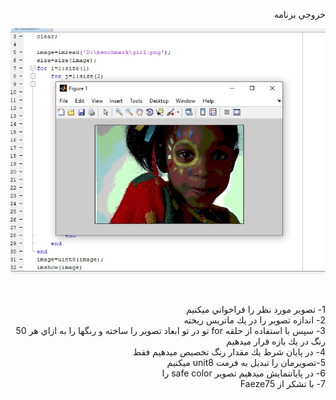
<div dir="rtl">
  
  
خروجي برنامه

</div>


![توضيحات](https://github.com/semnan-university-ai/image-processing-class/blob/main/excersiecs/Homayontoosy/21/khoroji%20tasvir.jpg)

</br>
<div dir="rtl">
  



1- تصوير مورد نظر را فراخواني ميكنيم 
</br>
2- اندازه تصوير را در يك ماتريس ريخته
</br>
3- سپس با استفاده از  حلقه for  تو در تو ابعاد تصوير را ساخته و  رنگها را به ازاي هر 50 رنگ در يك بازه قرار ميدهيم
</br>
4- در پايان شرط يك مقدار رنگ تخصيص ميدهيم فقط 
</br>
5-تصويرمان را تبديل به فرمت unit8 ميكنيم
</br>
6- در پاياننمايش ميدهيم تصوير safe color را
</br>
7- با تشكر از Faeze75
</div>
